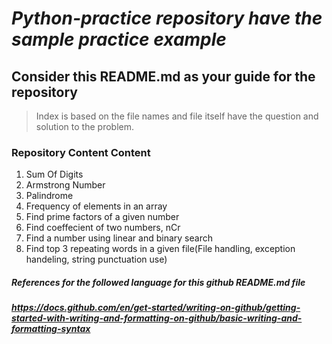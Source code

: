 # ***Python-practice repository have the sample practice example***
## Consider this README.md as your guide for the repository  
> Index is based on the file names and file itself have the question and solution to the problem.

### Repository Content Content 
1. Sum Of Digits
2. Armstrong Number
3. Palindrome
4. Frequency of elements in an array
5. Find prime factors of a given number
6. Find coeffecient of two numbers, nCr
7. Find a number using linear and binary search
8. Find top 3 repeating words in a given file(File handling, exception handeling, string punctuation use)

#####  References for the followed language for this github README.md file
#####  https://docs.github.com/en/get-started/writing-on-github/getting-started-with-writing-and-formatting-on-github/basic-writing-and-formatting-syntax
